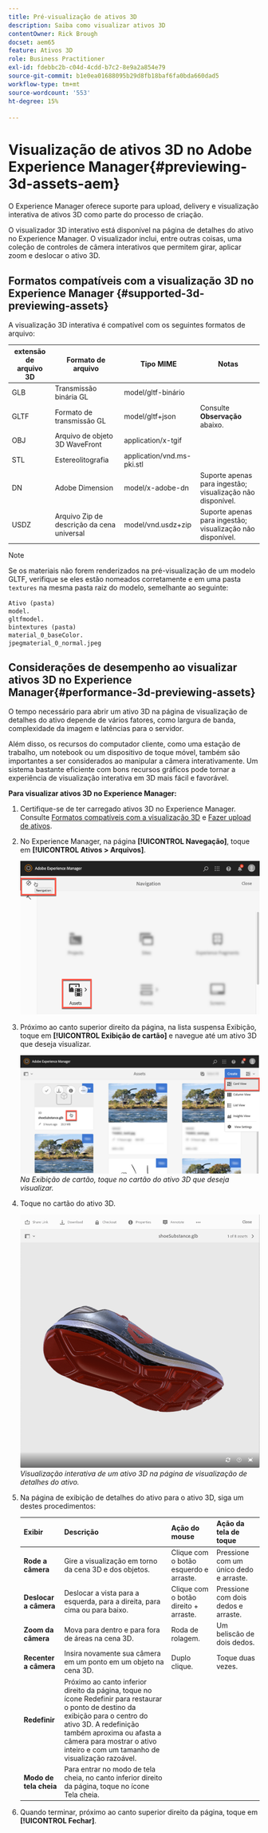 ```yaml
---
title: Pré-visualização de ativos 3D
description: Saiba como visualizar ativos 3D
contentOwner: Rick Brough
docset: aem65
feature: Ativos 3D
role: Business Practitioner
exl-id: fdebbc2b-c04d-4cdd-b7c2-8e9a2a854e79
source-git-commit: b1e0ea01688095b29d8fb18baf6fa0bda660dad5
workflow-type: tm+mt
source-wordcount: '553'
ht-degree: 15%

---
```


# Visualização de ativos 3D no Adobe Experience Manager{#previewing-3d-assets-aem}

O Experience Manager oferece suporte para upload, delivery e visualização interativa de ativos 3D como parte do processo de criação.

O visualizador 3D interativo está disponível na página de detalhes do ativo no Experience Manager. O visualizador inclui, entre outras coisas, uma coleção de controles de câmera interativos que permitem girar, aplicar zoom e deslocar o ativo 3D.

<!-- See also [Working with 3D assets in Dynamic Media](/help/assets/assets-3d.md). -->

## Formatos compatíveis com a visualização 3D no Experience Manager {#supported-3d-previewing-assets}

A visualização 3D interativa é compatível com os seguintes formatos de arquivo:

| extensão de arquivo 3D | Formato de arquivo | Tipo MIME | Notas |
|---|---|---|---|
| GLB | Transmissão binária GL | model/gltf-binário |  |
| GLTF | Formato de transmissão GL | model/gltf+json | Consulte **Observação** abaixo. |
| OBJ | Arquivo de objeto 3D WaveFront | application/x-tgif |  |
| STL | Estereolitografia | application/vnd.ms-pki.stl |  |
| DN | Adobe Dimension | model/x-adobe-dn | Suporte apenas para ingestão; visualização não disponível. |
| USDZ | Arquivo Zip de descrição da cena universal | model/vnd.usdz+zip | Suporte apenas para ingestão; visualização não disponível. |

>[!NOTE]
>
>Se os materiais não forem renderizados na pré-visualização de um modelo GLTF, verifique se eles estão nomeados corretamente e em uma pasta `textures` na mesma pasta raiz do modelo, semelhante ao seguinte:

    Ativo (pasta)
    model.
    gltfmodel.
    bintextures (pasta)
    material_0_baseColor.
    jpegmaterial_0_normal.jpeg

## Considerações de desempenho ao visualizar ativos 3D no Experience Manager{#performance-3d-previewing-assets}

O tempo necessário para abrir um ativo 3D na página de visualização de detalhes do ativo depende de vários fatores, como largura de banda, complexidade da imagem e latências para o servidor.

Além disso, os recursos do computador cliente, como uma estação de trabalho, um notebook ou um dispositivo de toque móvel, também são importantes a ser considerados ao manipular a câmera interativamente. Um sistema bastante eficiente com bons recursos gráficos pode tornar a experiência de visualização interativa em 3D mais fácil e favorável.

**Para visualizar ativos 3D no Experience Manager:**

1. Certifique-se de ter carregado ativos 3D no Experience Manager.
Consulte [Formatos compatíveis com a visualização 3D](#supported-3d-previewing-assets) e [Fazer upload de ativos](/help/assets/manage-assets.md#uploading-assets).
1. No Experience Manager, na página **[!UICONTROL Navegação]**, toque em **[!UICONTROL Ativos > Arquivos]**.

   ![Página de navegação](/help/assets/assets-dm/navigation-assets.png)

1. Próximo ao canto superior direito da página, na lista suspensa Exibição, toque em **[!UICONTROL Exibição de cartão]** e navegue até um ativo 3D que deseja visualizar.

   ![Seleção de cartão 3D](/help/assets/assets-dm/3d-card-select.png)
   _Na Exibição de cartão, toque no cartão do ativo 3D que deseja visualizar._

1. Toque no cartão do ativo 3D.

   ![Visualização 3D interativa](/help/assets/assets-dm/3d-preview.png)
   _Visualização interativa de um ativo 3D na página de visualização de detalhes do ativo._
1. Na página de exibição de detalhes do ativo para o ativo 3D, siga um destes procedimentos:

   | Exibir | Descrição | Ação do mouse | Ação da tela de toque |
   | --- | --- | --- | --- |
   | **Rode a câmera** | Gire a visualização em torno da cena 3D e dos objetos. | Clique com o botão esquerdo e arraste. | Pressione com um único dedo e arraste. |
   | **Deslocar a câmera** | Deslocar a vista para a esquerda, para a direita, para cima ou para baixo. | Clique com o botão direito + arraste. | Pressione com dois dedos e arraste. |
   | **Zoom da câmera** | Mova para dentro e para fora de áreas na cena 3D. | Roda de rolagem. | Um beliscão de dois dedos. |
   | **Recenter a câmera** | Insira novamente sua câmera em um ponto em um objeto na cena 3D. | Duplo clique. | Toque duas vezes. |
   | **Redefinir** | Próximo ao canto inferior direito da página, toque no ícone Redefinir para restaurar o ponto de destino da exibição para o centro do ativo 3D. A redefinição também aproxima ou afasta a câmera para mostrar o ativo inteiro e com um tamanho de visualização razoável. |  |  |
   | **Modo de tela cheia** | Para entrar no modo de tela cheia, no canto inferior direito da página, toque no ícone Tela cheia. |  |  |

1. Quando terminar, próximo ao canto superior direito da página, toque em **[!UICONTROL Fechar]**.

